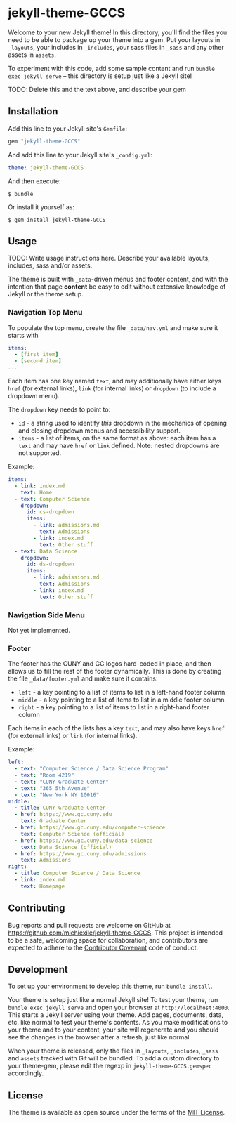 # jekyll-theme-GCCS

Welcome to your new Jekyll theme! In this directory, you'll find the files you need to be able to package up your theme into a gem. Put your layouts in `_layouts`, your includes in `_includes`, your sass files in `_sass` and any other assets in `assets`.

To experiment with this code, add some sample content and run `bundle exec jekyll serve` – this directory is setup just like a Jekyll site!

TODO: Delete this and the text above, and describe your gem


## Installation

Add this line to your Jekyll site's `Gemfile`:

```ruby
gem "jekyll-theme-GCCS"
```

And add this line to your Jekyll site's `_config.yml`:

```yaml
theme: jekyll-theme-GCCS
```

And then execute:

    $ bundle

Or install it yourself as:

    $ gem install jekyll-theme-GCCS

## Usage

TODO: Write usage instructions here. Describe your available layouts, includes, sass and/or assets.

The theme is built with `_data`-driven menus and footer content, and with the intention that page **content** be easy to edit without extensive knowledge of Jekyll or the theme setup.

### Navigation Top Menu

To populate the top menu, create the file `_data/nav.yml` and make sure it starts with
```yaml
items:
  - [first item]
  - [second item]
...
```

Each item has one key named `text`, and may additionally have either keys `href` (for external links), `link` (for internal links) or `dropdown` (to include a dropdown menu).

The `dropdown` key needs to point to:

* `id` - a string used to identify _this_ dropdown in the mechanics of opening and closing dropdown menus and accessibility support.
* `items` - a list of items, on the same format as above: each item has a `text` and may have `href` or `link` defined. Note: nested dropdowns are not supported.

Example:
```yaml
items:
  - link: index.md
    text: Home
  - text: Computer Science
    dropdown:
      id: cs-dropdown
      items:
        - link: admissions.md
          text: Admissions
        - link: index.md
          text: Other stuff
  - text: Data Science
    dropdown:
      id: ds-dropdown
      items:
        - link: admissions.md
          text: Admissions
        - link: index.md
          text: Other stuff
```

### Navigation Side Menu

Not yet implemented.

### Footer

The footer has the CUNY and GC logos hard-coded in place, and then allows us to fill the rest of the footer dynamically. This is done by creating the file `_data/footer.yml` and make sure it contains:

* `left` - a key pointing to a list of items to list in a left-hand footer column
* `middle` - a key pointing to a list of items to list in a middle footer column
* `right` - a key pointing to a list of items to list in  a right-hand footer column

Each items in each of the lists has a key `text`, and may also have keys `href` (for external links) or `link` (for internal links).

Example:
```yaml
left:
  - text: "Computer Science / Data Science Program"
  - text: "Room 4219"
  - text: "CUNY Graduate Center"
  - text: "365 5th Avenue"
  - text: "New York NY 10016"
middle:
  - title: CUNY Graduate Center
  - href: https://www.gc.cuny.edu
    text: Graduate Center
  - href: https://www.gc.cuny.edu/computer-science
    text: Computer Science (official)
  - href: https://www.gc.cuny.edu/data-science
    text: Data Science (official)
  - href: https://www.gc.cuny.edu/admissions
    text: Admissions
right:
  - title: Computer Science / Data Science
  - link: index.md
    text: Homepage
```


## Contributing

Bug reports and pull requests are welcome on GitHub at <https://github.com/michiexile/jekyll-theme-GCCS>. This project is intended to be a safe, welcoming space for collaboration, and contributors are expected to adhere to the [Contributor Covenant](http://contributor-covenant.org) code of conduct.

## Development

To set up your environment to develop this theme, run `bundle install`.

Your theme is setup just like a normal Jekyll site! To test your theme, run `bundle exec jekyll serve` and open your browser at `http://localhost:4000`. This starts a Jekyll server using your theme. Add pages, documents, data, etc. like normal to test your theme's contents. As you make modifications to your theme and to your content, your site will regenerate and you should see the changes in the browser after a refresh, just like normal.

When your theme is released, only the files in `_layouts`, `_includes`, `_sass` and `assets` tracked with Git will be bundled.
To add a custom directory to your theme-gem, please edit the regexp in `jekyll-theme-GCCS.gemspec` accordingly.

## License

The theme is available as open source under the terms of the [MIT License](https://opensource.org/licenses/MIT).

